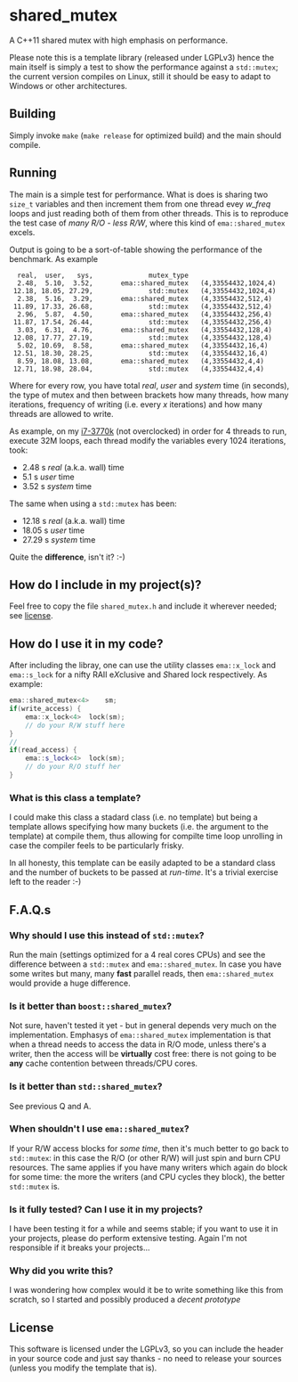 # shared_mutex
A C++11 shared mutex with high emphasis on performance.

Please note this is a template library (released under LGPLv3) hence the main itself is simply a test to show the performance against a `std::mutex`; the current version compiles on Linux, still it should be easy to adapt to Windows or other architectures.

## Building
Simply invoke `make` (`make release` for optimized build) and the main should compile.

## Running
The main is a simple test for performance. What is does is sharing two `size_t` variables and then increment them from one thread evey *w_freq* loops and just reading both of them from other threads.
This is to reproduce the test case of *many R/O - less R/W*, where this kind of `ema::shared_mutex` excels.

Output is going to be a sort-of-table showing the performance of the benchmark. As example
```
  real,  user,   sys,              mutex_type
  2.48,  5.10,  3.52,       ema::shared_mutex	(4,33554432,1024,4)
 12.18, 18.05, 27.29,              std::mutex	(4,33554432,1024,4)
  2.38,  5.16,  3.29,       ema::shared_mutex	(4,33554432,512,4)
 11.89, 17.33, 26.68,              std::mutex	(4,33554432,512,4)
  2.96,  5.87,  4.50,       ema::shared_mutex	(4,33554432,256,4)
 11.87, 17.54, 26.44,              std::mutex	(4,33554432,256,4)
  3.03,  6.31,  4.76,       ema::shared_mutex	(4,33554432,128,4)
 12.08, 17.77, 27.19,              std::mutex	(4,33554432,128,4)
  5.02, 10.69,  8.58,       ema::shared_mutex	(4,33554432,16,4)
 12.51, 18.30, 28.25,              std::mutex	(4,33554432,16,4)
  8.59, 18.08, 13.08,       ema::shared_mutex	(4,33554432,4,4)
 12.71, 18.98, 28.04,              std::mutex	(4,33554432,4,4)
```
Where for every row, you have total *real*, *user* and *system* time (in seconds), the type of mutex and then between brackets how many threads, how many iterations, frequency of writing (i.e. every *x* iterations) and how many threads are allowed to write.

As example, on my [i7-3770k](http://ark.intel.com/products/65523/Intel-Core-i7-3770K-Processor-8M-Cache-up-to-3_90-GHz) (not overclocked) in order for 4 threads to run, execute 32M loops, each thread modify the variables every 1024 iterations, took:
- 2.48 s *real* (a.k.a. wall) time
- 5.1  s *user* time
- 3.52 s *system* time

The same when using a `std::mutex` has been:
- 12.18 s *real* (a.k.a. wall) time
- 18.05 s *user* time
- 27.29 s *system* time

Quite the **difference**, isn't it? :-)

## How do I include in my project(s)?
Feel free to copy the file `shared_mutex.h` and include it wherever needed; see [license](#license).

## How do I use it in my code?
After including the libray, one can use the utility classes `ema::x_lock` and `ema::s_lock` for a nifty RAII e*X*clusive and *S*hared lock respectively. As example:
``` c++
ema::shared_mutex<4>	sm;
if(write_access) {
	ema::x_lock<4>	lock(sm);
	// do your R/W stuff here
}
//
if(read_access) {
	ema::s_lock<4>	lock(sm);
	// do your R/O stuff her
}
```

### What is this class a template?
I could make this class a stadard class (i.e. no template) but being a template allows specifying how many buckets (i.e. the argument to the template) at compile them, thus allowing for compilte time loop unrolling in case the compiler feels to be particularly frisky.

In all honesty, this template can be easily adapted to be a standard class and the number of buckets to be passed at *run-time*. It's a trivial exercise left to the reader :-)

## F.A.Q.s

### Why should I use this instead of `std::mutex`?
Run the main (settings optimized for a 4 real cores CPUs) and see the difference between a `std::mutex` and `ema::shared_mutex`. In case you have some writes but many, many __fast__ parallel reads, then `ema::shared_mutex` would provide a huge difference.

### Is it better than `boost::shared_mutex`?
Not sure, haven't tested it yet - but in general depends very much on the implementation.
Emphasys of `ema::shared_mutex` implementation is that when a thread needs to access the data in R/O mode, unless there's a writer, then the access will be __virtually__ cost free: there is not going to be __any__ cache contention between threads/CPU cores.

### Is it better than `std::shared_mutex`?
See previous Q and A.

### When shouldn't I use `ema::shared_mutex`?
If your R/W access blocks for *some time*, then it's much better to go back to `std::mutex`: in this case the R/O (or other R/W) will just spin and burn CPU resources.
The same applies if you have many writers which again do block for some time: the more the writers (and CPU cycles they block), the better `std::mutex` is.

### Is it fully tested? Can I use it in my projects?
I have been testing it for a while and seems stable; if you want to use it in your projects, please do perform extensive testing. Again I'm not responsible if it breaks your projects...

### Why did you write this?
I was wondering how complex would it be to write something like this from scratch, so I started and possibly produced a *decent prototype*

## License
This software is licensed under the LGPLv3, so you can include the header in your source code and just say thanks - no need to release your sources (unless you modify the template that is).
